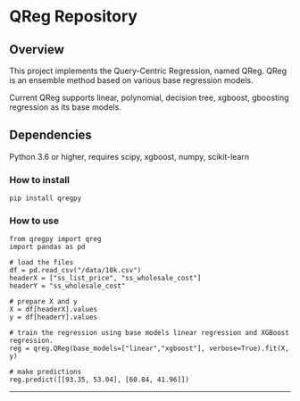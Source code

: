 # QReg Repository

## Overview

This project implements the Query-Centric Regression, named QReg.
QReg is an ensemble method based on various base regression models.

Current QReg supports linear, polynomial, decision tree, xgboost, gboosting regression as its base models.

## Dependencies
Python 3.6 or higher, requires scipy, xgboost, numpy, scikit-learn

###  How to install
``pip install qregpy``

###  How to use
```
from qregpy import qreg
import pandas as pd

# load the files
df = pd.read_csv("/data/10k.csv")
headerX = ["ss_list_price", "ss_wholesale_cost"]
headerY = "ss_wholesale_cost"

# prepare X and y
X = df[headerX].values
y = df[headerY].values

# train the regression using base models linear regression and XGBoost regression.
reg = qreg.QReg(base_models=["linear","xgboost"], verbose=True).fit(X, y)

# make predictions
reg.predict([[93.35, 53.04], [60.84, 41.96]])
```

---------------

